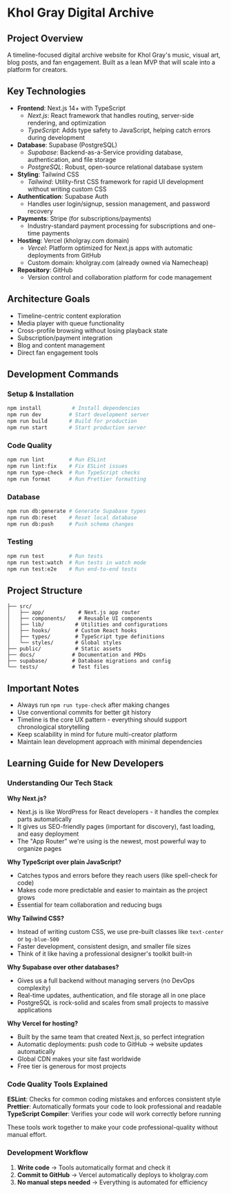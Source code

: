 # Khol Gray Digital Archive

## Project Overview

A timeline-focused digital archive website for Khol Gray's music, visual art, blog posts, and fan engagement. Built as a lean MVP that will scale into a platform for creators.

## Key Technologies

- **Frontend**: Next.js 14+ with TypeScript
  - *Next.js*: React framework that handles routing, server-side rendering, and optimization
  - *TypeScript*: Adds type safety to JavaScript, helping catch errors during development
- **Database**: Supabase (PostgreSQL)
  - *Supabase*: Backend-as-a-Service providing database, authentication, and file storage
  - *PostgreSQL*: Robust, open-source relational database system
- **Styling**: Tailwind CSS
  - *Tailwind*: Utility-first CSS framework for rapid UI development without writing custom CSS
- **Authentication**: Supabase Auth
  - Handles user login/signup, session management, and password recovery
- **Payments**: Stripe (for subscriptions/payments)
  - Industry-standard payment processing for subscriptions and one-time payments
- **Hosting**: Vercel (kholgray.com domain)
  - *Vercel*: Platform optimized for Next.js apps with automatic deployments from GitHub
  - Custom domain: kholgray.com (already owned via Namecheap)
- **Repository**: GitHub
  - Version control and collaboration platform for code management

## Architecture Goals

- Timeline-centric content exploration
- Media player with queue functionality
- Cross-profile browsing without losing playback state
- Subscription/payment integration
- Blog and content management
- Direct fan engagement tools

## Development Commands

### Setup & Installation

```bash
npm install          # Install dependencies
npm run dev         # Start development server
npm run build       # Build for production
npm run start       # Start production server
```

### Code Quality

```bash
npm run lint        # Run ESLint
npm run lint:fix    # Fix ESLint issues
npm run type-check  # Run TypeScript checks
npm run format      # Run Prettier formatting
```

### Database

```bash
npm run db:generate # Generate Supabase types
npm run db:reset    # Reset local database
npm run db:push     # Push schema changes
```

### Testing

```bash
npm run test        # Run tests
npm run test:watch  # Run tests in watch mode
npm run test:e2e    # Run end-to-end tests
```

## Project Structure

```
├── src/
│   ├── app/           # Next.js app router
│   ├── components/    # Reusable UI components
│   ├── lib/          # Utilities and configurations
│   ├── hooks/        # Custom React hooks
│   ├── types/        # TypeScript type definitions
│   └── styles/       # Global styles
├── public/           # Static assets
├── docs/            # Documentation and PRDs
├── supabase/        # Database migrations and config
└── tests/           # Test files
```

## Important Notes

- Always run `npm run type-check` after making changes
- Use conventional commits for better git history
- Timeline is the core UX pattern - everything should support chronological storytelling
- Keep scalability in mind for future multi-creator platform
- Maintain lean development approach with minimal dependencies

## Learning Guide for New Developers

### Understanding Our Tech Stack

**Why Next.js?**
- Next.js is like WordPress for React developers - it handles the complex parts automatically
- It gives us SEO-friendly pages (important for discovery), fast loading, and easy deployment
- The "App Router" we're using is the newest, most powerful way to organize pages

**Why TypeScript over plain JavaScript?**
- Catches typos and errors before they reach users (like spell-check for code)
- Makes code more predictable and easier to maintain as the project grows
- Essential for team collaboration and reducing bugs

**Why Tailwind CSS?**
- Instead of writing custom CSS, we use pre-built classes like `text-center` or `bg-blue-500`
- Faster development, consistent design, and smaller file sizes
- Think of it like having a professional designer's toolkit built-in

**Why Supabase over other databases?**
- Gives us a full backend without managing servers (no DevOps complexity)
- Real-time updates, authentication, and file storage all in one place
- PostgreSQL is rock-solid and scales from small projects to massive applications

**Why Vercel for hosting?**
- Built by the same team that created Next.js, so perfect integration
- Automatic deployments: push code to GitHub → website updates automatically
- Global CDN makes your site fast worldwide
- Free tier is generous for most projects

### Code Quality Tools Explained

**ESLint**: Checks for common coding mistakes and enforces consistent style
**Prettier**: Automatically formats your code to look professional and readable
**TypeScript Compiler**: Verifies your code will work correctly before running

These tools work together to make your code professional-quality without manual effort.

### Development Workflow

1. **Write code** → Tools automatically format and check it
2. **Commit to GitHub** → Vercel automatically deploys to kholgray.com
3. **No manual steps needed** → Everything is automated for efficiency
